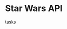 # Star Wars API  

[tasks](https://drive.google.com/file/d/1FoNZFNmGAe_hCsQxmhIFZ-uXq68vBRIj/view?usp=drive_link)

